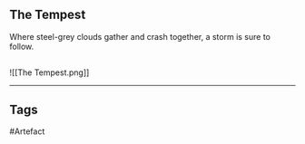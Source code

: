 ## The Tempest
Where steel-grey clouds gather and crash together, a storm is sure to follow.
## 
![[The Tempest.png]]

---
## Tags
#Artefact